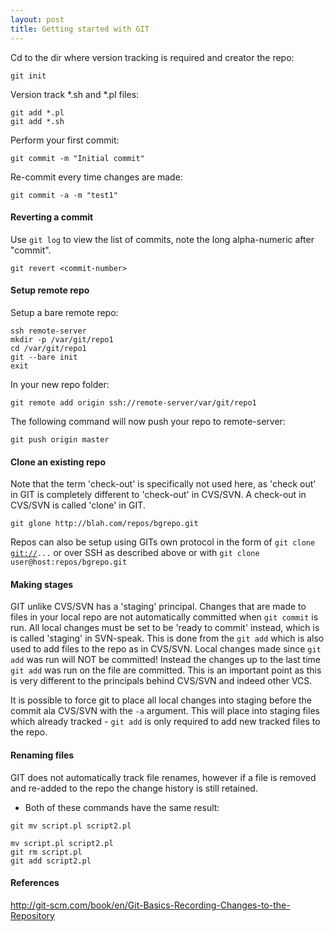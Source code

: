 ```yaml
---
layout: post 
title: Getting started with GIT
---
```


Cd to the dir where version tracking is required and creator the repo:

    git init

Version track \*.sh and \*.pl files:

    git add *.pl
    git add *.sh

Perform your first commit:

    git commit -m "Initial commit"

Re-commit every time changes are made:

    git commit -a -m "test1"

#### Reverting a commit

Use `git log` to view the list of commits, note the long alpha-numeric
after \"commit\".

    git revert <commit-number>

#### Setup remote repo

Setup a bare remote repo:

    ssh remote-server
    mkdir -p /var/git/repo1
    cd /var/git/repo1
    git --bare init
    exit

In your new repo folder:

    git remote add origin ssh://remote-server/var/git/repo1

The following command will now push your repo to remote-server:

    git push origin master

#### Clone an existing repo

Note that the term \'check-out\' is specifically not used here, as
\'check out\' in GIT is completely different to \'check-out\' in
CVS/SVN. A check-out in CVS/SVN is called \'clone\' in GIT.

    git glone http://blah.com/repos/bgrepo.git

Repos can also be setup using GITs own protocol in the form of
`git clone `[`git://`](git://)`...` or over SSH as described above or
with `git clone user@host:repos/bgrepo.git`

#### Making stages

GIT unlike CVS/SVN has a \'staging\' principal. Changes that are made to
files in your local repo are not automatically committed when
`git commit` is run. All local changes must be set to be \'ready to
commit\' instead, which is is called \'staging\' in SVN-speak. This is
done from the `git add` which is also used to add files to the repo as
in CVS/SVN. Local changes made since `git add` was run will NOT be
committed! Instead the changes up to the last time `git add` was run on
the file are committed. This is an important point as this is very
different to the principals behind CVS/SVN and indeed other VCS.

It is possible to force git to place all local changes into staging
before the commit ala CVS/SVN with the `-a` argument. This will place
into staging files which already tracked - `git add` is only required to
add new tracked files to the repo.

#### Renaming files

GIT does not automatically track file renames, however if a file is
removed and re-added to the repo the change history is still retained.

-   Both of these commands have the same result:

<!-- -->

    git mv script.pl script2.pl

    mv script.pl script2.pl
    git rm script.pl
    git add script2.pl

#### References

<http://git-scm.com/book/en/Git-Basics-Recording-Changes-to-the-Repository>
